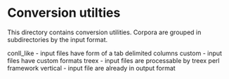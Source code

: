 # Conversion utilties

This directory contains conversion utilities.
Corpora are grouped in subdirectories by the input format.

conll_like - input files have form of a tab delimited columns
custom - input files have custom formats
treex - input files are processable by treex perl framework
vertical - input file are already in output format
